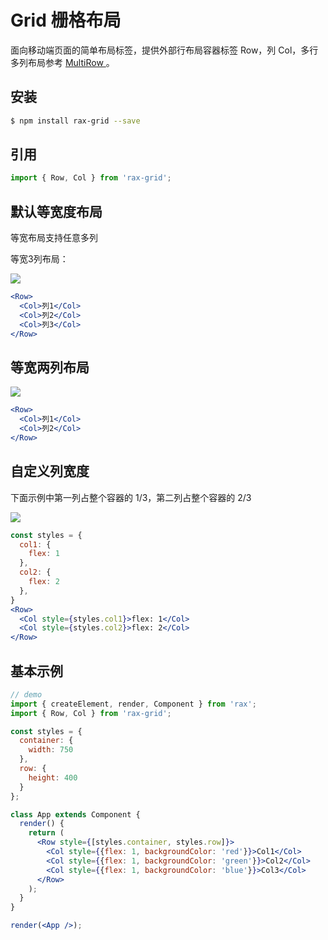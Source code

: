 # Grid 栅格布局

面向移动端页面的简单布局标签，提供外部行布局容器标签 Row，列 Col，多行多列布局参考 [MultiRow ](/component/multirow)。

## 安装

```bash
$ npm install rax-grid --save
```

## 引用

```jsx
import { Row, Col } from 'rax-grid';
```

## 默认等宽度布局

等宽布局支持任意多列

等宽3列布局：

![](https://img.alicdn.com/tps/TB17t9SKVXXXXXnapXXXXXXXXXX-415-116.png)

```jsx
<Row>
  <Col>列1</Col>
  <Col>列2</Col>
  <Col>列3</Col>
</Row>
```

## 等宽两列布局

![](https://img.alicdn.com/tps/TB1Dk9OKVXXXXciapXXXXXXXXXX-415-115.png)

```jsx
<Row>
  <Col>列1</Col>
  <Col>列2</Col>
</Row>
```

## 自定义列宽度

下面示例中第一列占整个容器的 1/3，第二列占整个容器的 2/3

![](https://img.alicdn.com/tps/TB1LL5TKVXXXXcHaXXXXXXXXXXX-415-113.png)

```jsx
const styles = {
  col1: {
    flex: 1
  },
  col2: {
    flex: 2
  },
}
<Row>
  <Col style={styles.col1}>flex: 1</Col>
  <Col style={styles.col2}>flex: 2</Col>
</Row>
```

## 基本示例

```jsx
// demo
import { createElement, render, Component } from 'rax';
import { Row, Col } from 'rax-grid';

const styles = {
  container: {
    width: 750
  },
  row: {
    height: 400
  }
};

class App extends Component {
  render() {
    return (
      <Row style={[styles.container, styles.row]}>
        <Col style={{flex: 1, backgroundColor: 'red'}}>Col1</Col>
        <Col style={{flex: 1, backgroundColor: 'green'}}>Col2</Col>
        <Col style={{flex: 1, backgroundColor: 'blue'}}>Col3</Col>
      </Row>
    );
  }
}

render(<App />);
```

